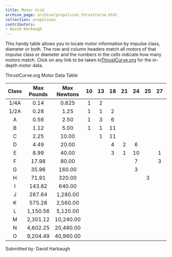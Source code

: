 ```yaml
---
title: Motor Grid
archive_page: archive/propulsion_thrustcurve.html
collection: propulsion
contributors:
- David Harbaugh
---
```

This handy table allows you to locate motor information by impulse class, diameter or both. The row and column headers match all motors of that impulse class or diameter and the numbers in the cells indicate how many motors match. Click on any link to be taken to[ThrustCurve.org](http://www.thrustcurve.org) for the in-depth motor data.

ThrustCurve.org Motor Data Table

| Class | Max Pounds | Max Newtons | 10 | 13 | 18 | 21 | 24 | 25 | 27 | 29 | 32 | 38 | 54 | 75 | 76 | 81 | 98 | 111 |
|:-----:|:----------:|:-----------:|:--:|:--:|:--:|:--:|:--:|:--:|:--:|:--:|:--:|:--:|:--:|:--:|:--:|:--:|:--:|:---:|
| 1/4A  | 0.14       | 0.625       | 1  | 2  |    |    |    |    |    |    |    |    |    |    |    |    |    |     |
| 1/2A  | 0.28       | 1.25        | 1  | 1  | 2  |    |    |    |    |    |    |    |    |    |    |    |    |     |
| A     | 0.56       | 2.50        | 1  | 3  | 6  |    |    |    |    |    |    |    |    |    |    |    |    |     |
| B     | 1.12       | 5.00        | 1  | 1  | 11 |    |    |    |    |    |    |    |    |    |    |    |    |     |
| C     | 2.25       | 10.00       |    | 1  | 11 |    |    |    |    |    |    |    |    |    |    |    |    |     |
| D     | 4.49       | 20.00       |    |    | 4  | 2  | 6  |    |    |    |    |    |    |    |    |    |    |     |
| E     | 8.99       | 40.00       |    |    | 3  | 1  | 10 |    | 1  | 2  |    |    |    |    |    |    |    |     |
| F     | 17.98      | 80.00       |    |    |    |    | 7  |    | 3  | 13 | 2  |    |    |    |    |    |    |     |
| G     | 35.96      | 160.00      |    |    |    |    | 3  |    |    | 12 | 1  |    |    |    |    |    |    |     |
| H     | 71.91      | 320.00      |    |    |    |    |    | 3  |    | 13 |    | 7  |    |    |    |    |    |     |
| I     | 143.82     | 640.00      |    |    |    |    |    |    |    | 4  |    | 20 | 4  |    |    |    |    |     |
| J     | 287.64     | 1,280.00    |    |    |    |    |    |    |    |    |    | 6  | 18 | 1  |    | 1  |    |     |
| K     | 575.28     | 2,560.00    |    |    |    |    |    |    |    |    |    |    | 9  | 3  |    | 1  | 1  |     |
| L     | 1,150.56   | 5,120.00    |    |    |    |    |    |    |    |    |    |    | 3  | 2  | 3  |    | 1  | 4   |
| M     | 2,301.12   | 10,240.00   |    |    |    |    |    |    |    |    |    |    |    | 1  | 3  |    | 2  |     |
| N     | 4,602.25   | 20,480.00   |    |    |    |    |    |    |    |    |    |    |    |    |    |    | 1  |     |
| O     | 9,204.49   | 40,960.00   |    |    |    |    |    |    |    |    |    |    |    |    |    |    |    |     |

Submitted by: David Harbaugh

